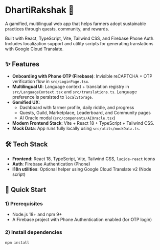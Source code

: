 # DhartiRakshak 🌱

A gamified, multilingual web app that helps farmers adopt sustainable practices through quests, community, and rewards.

Built with React, TypeScript, Vite, Tailwind CSS, and Firebase Phone Auth. Includes localization support and utility scripts for generating translations with Google Cloud Translate.

## ✨ Features

- **Onboarding with Phone OTP (Firebase)**: Invisible reCAPTCHA + OTP verification flow in `src/LoginPage.tsx`.
- **Multilingual UI**: Language context + translation registry in `src/LanguageContext.tsx` and `src/translations.ts`. Language preference is persisted to `localStorage`.
- **Gamified UX**:
  - Dashboard with farmer profile, daily riddle, and progress
  - Quests, Guild, Marketplace, Leaderboard, and Community pages
  - AI Oracle modal (`src/components/AIOracle.tsx`)
- **Modern Frontend Stack**: Vite + React 18 + TypeScript + Tailwind CSS.
- **Mock Data**: App runs fully locally using `src/utils/mockData.ts`.

## 🛠️ Tech Stack

- **Frontend**: React 18, TypeScript, Vite, Tailwind CSS, `lucide-react` icons
- **Auth**: Firebase Authentication (Phone)
- **I18n utilities**: Optional helper using Google Cloud Translate v2 (Node script)

## 🚀 Quick Start

### 1) Prerequisites

- Node.js 18+ and npm 9+
- A Firebase project with Phone Authentication enabled (for OTP login)

### 2) Install dependencies

```bash
npm install
